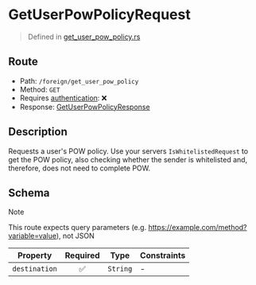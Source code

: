 # GetUserPowPolicyRequest
> Defined in [get_user_pow_policy.rs](../../../../../interface/src/interface/routes/foreign/get_user_pow_policy.rs)

## Route
- Path: `/foreign/get_user_pow_policy`
- Method: `GET`
- Requires [authentication](../../../../Flows/Authentication%20Flow.md): ❌
- Response: [GetUserPowPolicyResponse](GetUserPowPolicyResponse.md)

## Description
Requests a user's POW policy. Use your servers `IsWhitelistedRequest` to get the POW policy,
also checking whether the sender is whitelisted and, therefore, does not need to complete POW.

## Schema
> [!NOTE]
> This route expects query parameters (e.g. https://example.com/method?variable=value), not JSON

| Property | Required | Type | Constraints |
| --- | :---: | --- | --- |
| `destination` | ✅ | `String` |  -  |


